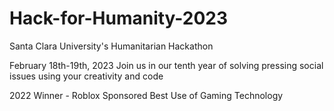 # Hack-for-Humanity-2023
Santa Clara University's Humanitarian Hackathon

February 18th-19th, 2023
Join us in our tenth year of solving pressing social issues using your creativity and code

2022 Winner - Roblox Sponsored Best Use of Gaming Technology
